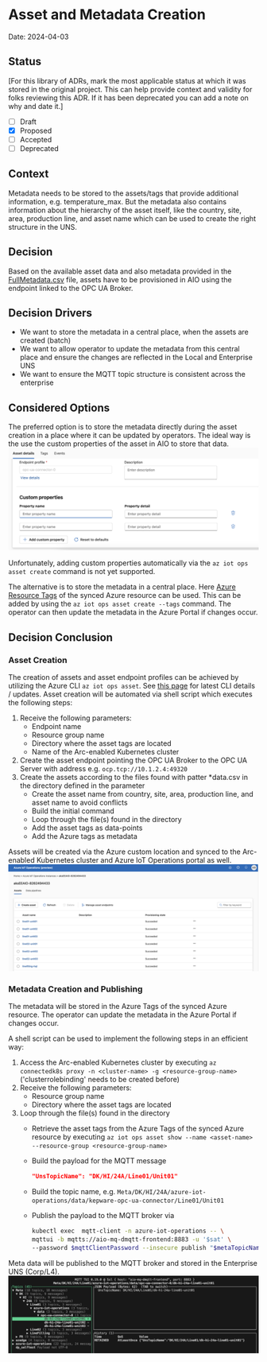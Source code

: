 # Asset and Metadata Creation

Date: 2024-04-03

## Status

[For this library of ADRs, mark the most applicable status at which it was stored in the original project. This can help provide context and validity for folks reviewing this ADR. If it has been deprecated you can add a note on why and date it.]

- [ ] Draft
- [X] Proposed
- [ ] Accepted
- [ ] Deprecated

## Context

Metadata needs to be stored to the assets/tags that provide additional information, e.g. temperature_max. But the metadata also contains information about the hierarchy of the asset itself, like the country, site, area, production line, and asset name which can be used to create the right structure in the UNS.

## Decision

Based on the available asset data and also metadata provided in the [FullMetadata.csv](/simulated-assets/FullMetadata.csv) file, assets have to be provisioned in AIO using the endpoint linked to the OPC UA Broker.

## Decision Drivers

- We want to store the metadata in a central place, when the assets are created (batch)
- We want to allow operator to update the metadata from this central place and ensure the changes are reflected in the Local and Enterprise UNS
- We want to ensure the MQTT topic structure is consistent across the enterprise

## Considered Options

The preferred option is to store the metadata directly during the asset creation in a place where it can be updated by operators.
The ideal way is the use the custom properties of the asset in AIO to store that data.
![Asset Custom Properties](./media/poc1-asset-custom-property.png)

Unfortunately, adding custom properties automatically via the `az iot ops asset create` command is not yet supported.

The alternative is to store the metadata in a central place. Here [Azure Resource Tags](https://learn.microsoft.com/en-us/azure/azure-resource-manager/management/tag-resources) of the synced Azure resource can be used. This can be added by using the `az iot ops asset create --tags` command. The operator can then update the metadata in the Azure Portal if changes occur.

## Decision Conclusion

### Asset Creation

The creation of assets and asset endpoint profiles can be achieved by utilizing the Azure CLI `az iot ops asset`. See [this page](https://learn.microsoft.com/en-us/cli/azure/iot/ops?view=azure-cli-latest) for latest CLI details / updates.
Asset creation will be automated via shell script which executes the following steps:

1. Receive the following parameters:
    - Endpoint name
    - Resource group name
    - Directory where the asset tags are located
    - Name of the Arc-enabled Kubernetes cluster
2. Create the asset endpoint pointing the OPC UA Broker to the OPC UA Server with address e.g. `ocp.tcp://10.1.2.4:49320`
3. Create the assets according to the files found with patter *data.csv in the directory defined in the parameter
    - Create the asset name from country, site, area, production line, and asset name to avoid conflicts
    - Build the initial command
    - Loop through the file(s) found in the directory
    - Add the asset tags as data-points
    - Add the Azure tags as metadata

Assets will be created via the Azure custom location and synced to the Arc-enabled Kubernetes cluster and Azure IoT Operations portal as well.
![Asset Portal](./media/poc1-asset-portal.png)

### Metadata Creation and Publishing

The metadata will be stored in the Azure Tags of the synced Azure resource. The operator can update the metadata in the Azure Portal if changes occur.

A shell script can be used to implement the following steps in an efficient way:

1. Access the Arc-enabled Kubernetes cluster by executing `az connectedk8s proxy -n <cluster-name> -g <resource-group-name>` ('clusterrolebinding' needs to be created before)
2. Receive the following parameters:
    - Resource group name
    - Directory where the asset tags are located
3. Loop through the file(s) found in the directory
    - Retrieve the asset tags from the Azure Tags of the synced Azure resource by executing `az iot ops asset show --name <asset-name> --resource-group <resource-group-name>`
    - Build the payload for the MQTT message

        ```json
        "UnsTopicName": "DK/HI/24A/Line01/Unit01"
        ```

    - Build the topic name, e.g. `Meta/DK/HI/24A/azure-iot-operations/data/kepware-opc-ua-connector/Line01/Unit01`
    - Publish the payload to the MQTT broker via

        ```sh
        kubectl exec  mqtt-client -n azure-iot-operations -- \
        mqttui -b mqtts://aio-mq-dmqtt-frontend:8883 -u '$sat' \
        --password $mqttClientPassword --insecure publish "$metaTopicName" "$metaValue"
        ```

Meta data will be published to the MQTT broker and stored in the Enterprise UNS (Corp/L4).
![Asset Metadata UNS](./media/poc1-asset-metadata-uns.png)

